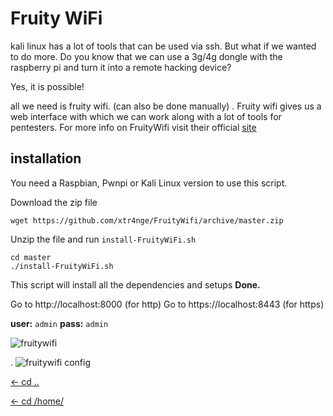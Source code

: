 # Fruity WiFi
kali linux has a lot of tools that can be used via ssh. But what if we wanted to do more. Do you know that we can use a 3g/4g dongle with the raspberry pi and turn it into a remote hacking device?

Yes, it is possible!

all we need is fruity wifi. (can also be done manually) . Fruity wifi gives us a web interface with which we can work along with a lot of tools for pentesters. For more info on FruityWifi visit their official [site](http://fruitywifi.com/)

## installation

You need a Raspbian, Pwnpi or Kali Linux version to use this script.
 
Download the zip file
```
wget https://github.com/xtr4nge/FruityWifi/archive/master.zip
```
Unzip the file and run `install-FruityWiFi.sh`
```
cd master
./install-FruityWiFi.sh
```
This script will install all the dependencies and setups
**Done.**

Go to http://localhost:8000 (for http)
Go to https://localhost:8443 (for https)

**user:** `admin` 
**pass:** `admin`

![fruitywifi](http://fruitywifi.com/img/001.png)

.
![fruitywifi config](http://fruitywifi.com/img/002.png)



[<- cd ..](https://kalipiconf.tk/list)

[<- cd /home/](https://kalipiconf.tk/)
